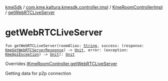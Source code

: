 [kmeSdk](../../index.md) / [com.kme.kaltura.kmesdk.controller.impl](../index.md) / [KmeRoomControllerImpl](index.md) / [getWebRTCLiveServer](./get-web-r-t-c-live-server.md)

# getWebRTCLiveServer

`fun getWebRTCLiveServer(roomAlias: `[`String`](https://kotlinlang.org/api/latest/jvm/stdlib/kotlin/-string/index.html)`, success: (response: `[`KmeGetWebRTCServerResponse`](../../com.kme.kaltura.kmesdk.rest.response.room/-kme-get-web-r-t-c-server-response/index.md)`) -> `[`Unit`](https://kotlinlang.org/api/latest/jvm/stdlib/kotlin/-unit/index.html)`, error: (exception: `[`KmeApiException`](../../com.kme.kaltura.kmesdk.rest/-kme-api-exception/index.md)`) -> `[`Unit`](https://kotlinlang.org/api/latest/jvm/stdlib/kotlin/-unit/index.html)`): `[`Unit`](https://kotlinlang.org/api/latest/jvm/stdlib/kotlin/-unit/index.html)

Overrides [IKmeRoomController.getWebRTCLiveServer](../../com.kme.kaltura.kmesdk.controller/-i-kme-room-controller/get-web-r-t-c-live-server.md)

Getting data for p2p connection

